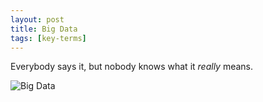 ```yaml
---
layout: post
title: Big Data 
tags: [key-terms]
---
```


Everybody says it, but nobody knows what it _really_ means.

![Big Data](https://media.makeameme.org/created/big-data-yourself.jpg)


